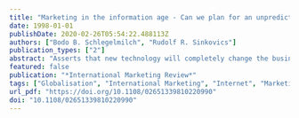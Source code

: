```yaml
---
title: "Marketing in the information age - Can we plan for an unpredictable future?"
date: 1998-01-01
publishDate: 2020-02-26T05:54:22.488113Z
authors: ["Bodo B. Schlegelmilch", "Rudolf R. Sinkovics"]
publication_types: ["2"]
abstract: "Asserts that new technology will completely change the business environment as we know it. Highlights the interrelated changes that are already occurring: mushroom companies; virtual enterprises; electronic markets; blurring industry boundaries; and \"fragvergence\" of cultural differences. Outlines the implications for marketing management. For instance, suggests that the majority of all marketing activities will have to be international, as target groups are scattered throughout different countries; market research on the Internet will increase in importance; efficient and quick promotion of ideas, business concepts and services is essential; enhanced customer intimacy; and reduction of price flexibility."
featured: false
publication: "*International Marketing Review*"
tags: ["Globalisation", "International Marketing", "Internet", "Marketing Communications", "New Technology"]
url_pdf: "https://doi.org/10.1108/02651339810220990"
doi: "10.1108/02651339810220990"
---
```


